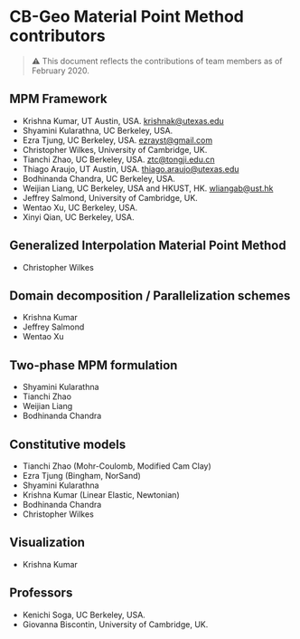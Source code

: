 # CB-Geo Material Point Method contributors

> ⚠ This document reflects the contributions of team members as of February 2020.

## MPM Framework
* Krishna Kumar, UT Austin, USA. [krishnak@utexas.edu](krishnak@utexas.edu)
* Shyamini Kularathna, UC Berkeley, USA.
* Ezra Tjung, UC Berkeley, USA. [ezrayst@gmail.com](ezrayst@gmail.com)
* Christopher Wilkes, University of Cambridge, UK.
* Tianchi Zhao, UC Berkeley, USA. [ztc@tongji.edu.cn](ztc@tongji.edu.cn)
* Thiago Araujo, UT Austin, USA. [thiago.araujo@utexas.edu](thiago.araujo@utexas.edu)
* Bodhinanda Chandra, UC Berkeley, USA.
* Weijian Liang, UC Berkeley, USA and HKUST, HK. [wliangab@ust.hk](wliangab@ust.hk)
* Jeffrey Salmond, University of Cambridge, UK.
* Wentao Xu,  UC Berkeley, USA.
* Xinyi Qian, UC Berkeley, USA.

## Generalized Interpolation Material Point Method
* Christopher Wilkes

## Domain decomposition / Parallelization schemes
* Krishna Kumar
* Jeffrey Salmond
* Wentao Xu

## Two-phase MPM formulation
* Shyamini Kularathna
* Tianchi Zhao
* Weijian Liang
* Bodhinanda Chandra

## Constitutive models
* Tianchi Zhao (Mohr-Coulomb, Modified Cam Clay)
* Ezra Tjung (Bingham, NorSand)
* Shyamini Kularathna
* Krishna Kumar (Linear Elastic, Newtonian)
* Bodhinanda Chandra
* Christopher Wilkes

## Visualization
* Krishna Kumar

## Professors
* Kenichi Soga, UC Berkeley, USA.
* Giovanna Biscontin, University of Cambridge, UK.


